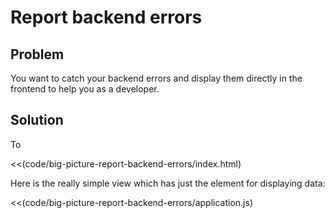 # Report backend errors

## Problem

You want to catch your backend errors and display them directly in the frontend to help you as a developer.

## Solution

To


<<(code/big-picture-report-backend-errors/index.html)


Here is the really simple view which has just the element for displaying data:

<<(code/big-picture-report-backend-errors/application.js)


